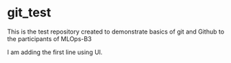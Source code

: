 # git_test
This is the test repository created to demonstrate basics of git and Github to the participants of MLOps-B3

I am adding the first line using UI.
